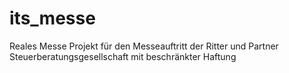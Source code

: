 # its_messe
Reales Messe Projekt für den Messeauftritt der Ritter und Partner Steuerberatungsgesellschaft mit beschränkter Haftung 
